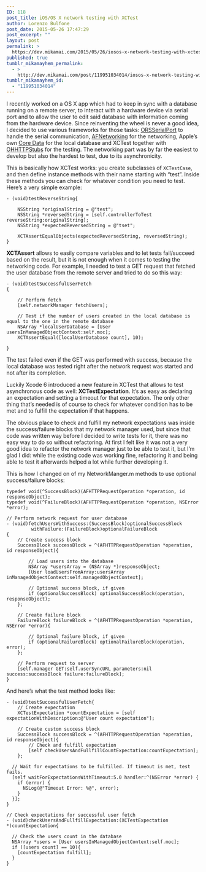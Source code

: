 ```yaml
---
ID: 118
post_title: iOS/OS X network testing with XCTest
author: Lorenzo Bulfone
post_date: 2015-05-26 17:47:29
post_excerpt: ""
layout: post
permalink: >
  https://dev.mikamai.com/2015/05/26/iosos-x-network-testing-with-xctest/
published: true
tumblr_mikamayhem_permalink:
  - >
    http://dev.mikamai.com/post/119951034014/iosos-x-network-testing-with-xctest
tumblr_mikamayhem_id:
  - "119951034014"
---
```

<p>I recently worked on a OS X app which had to keep in sync with a database running on a remote server, to interact with a hardware device via serial port and to allow the user to edit said database with information coming from the hardware device. Since reinventing the wheel is never a good idea, I decided to use various frameworks for those tasks: <a href="https://github.com/armadsen/ORSSerialPort">ORSSerialPort</a> to handle the serial communication, <a href="https://github.com/AFNetworking/AFNetworking">AFNetworking</a> for the networking, Apple’s own <a href="https://developer.apple.com/library/mac/documentation/Cocoa/Conceptual/CoreData/Articles/cdTechnologyOverview.html#//apple_ref/doc/uid/TP40009296-SW1">Core Data</a> for the local database and XCTest together with <a href="https://github.com/AliSoftware/OHHTTPStubs">OHHTTPStubs</a> for the testing. The networking part was by far the easiest to develop but also the hardest to test, due to its asynchronicity.</p>

<p>This is basically how XCTest works: you create subclasses of <code>XCTestCase</code>, and then define instance methods with their name starting with “test”. Inside these methods you can check for whatever condition you need to test. Here&rsquo;s a very simple example:</p>

<pre><code>- (void)testReverseString{ 

    NSString *originalString = @"test";
    NSString *reversedString = [self.controllerToTest reverseString:originalString];
    NSString *expectedReversedString = @"tset";

    XCTAssertEqualObjects(expectedReversedString, reversedString);
}
</code></pre>

<p><strong>XCTAssert</strong> allows to easily compare variables and to let tests fail/succeed based on the result, but it is not enough when it comes to testing the networking code. For example, I needed to test a GET request that fetched the user database from the remote server and tried to do so this way:</p>

<pre><code>- (void)testSuccessfulUserFetch
{

    // Perform fetch
    [self.networkManager fetchUsers];

    // Test if the number of users created in the local database is equal to the one in the remote database
    NSArray *localUserDatabase = [User usersInManagedObjectContext:self.moc];
    XCTAssertEqual([localUserDatabase count], 10);

}
</code></pre>

<p>The test failed even if the GET was performed with success, because the local database was tested right after the network request was started and not after its completion.</p>

<p>Luckily Xcode 6 introduced a new feature in XCTest that allows to test asynchronous code as well: <strong>XCTestExpectation</strong>. It’s as easy as declaring an expectation and setting a timeout for that expectation. The only other thing that’s needed is of course to check for whatever condition has to be met and to fulfill the expectation if that happens.</p>

<p>The obvious place to check and fulfill my network expectations was inside the success/failure blocks that my network manager used, but since that code was written way before I decided to write tests for it, there was no easy way to do so without refactoring. At first I felt like it was not a very good idea to refactor the network manager just to be able to test it, but I’m glad I did: while the existing code was working fine, refactoring it and being able to test it afterwards helped a lot while further developing it.</p>

<p>This is how I changed on of my NetworkManger.m methods to use optional success/failure blocks:</p>

<pre><code>typedef void(^SuccessBlock)(AFHTTPRequestOperation *operation, id responseObject);
typedef void(^FailureBlock)(AFHTTPRequestOperation *operation, NSError *error);

// Perform network request for user database
- (void)fetchUsersWithSuccess:(SuccessBlock)optionalSuccessBlock
         withFailure:(FailureBlock)optionalFailureBlock
{
    // Create success block
    SuccessBlock successBlock = ^(AFHTTPRequestOperation *operation, id responseObject){   

        // Load users into the database
        NSArray *usersArray = (NSArray *)responseObject;
        [User loadUsersFromArray:usersArray inManagedObjectContext:self.managedObjectContext];

        // Optional success block, if given
        if (optionalSuccessBlock) optionalSuccessBlock(operation, responseObject);
    };  

    // Create failure block
    FailureBlock failureBlock = ^(AFHTTPRequestOperation *operation, NSError *error){

        // Optional failure block, if given
        if (optionalFailureBlock) optionalFailureBlock(operation, error);
    };  

    // Perform request to server
    [self.manager GET:self.userSyncURL parameters:nil success:successBlock failure:failureBlock];
}
</code></pre>

<p>And here’s what the test method looks like:</p>

<pre><code>- (void)testSuccessfulUserFetch{
    // Create expectation
    XCTestExpectation *countExpectation = [self expectationWithDescription:@"User count expectation"];

    // Create custom success block
    SuccessBlock successBlock = ^(AFHTTPRequestOperation *operation, id responseObject){
        // Check and fulfill expectation
        [self checkUsersAndFullfillCountExpectation:countExpectation];
    };

  // Wait for expectations to be fulfilled. If timeout is met, test fails.
  [self waitForExpectationsWithTimeout:5.0 handler:^(NSError *error) {
    if (error) {
      NSLog(@"Timeout Error: %@", error);
    }
  }];
}

// Check expectations for successful user fetch
- (void)checkUsersAndFullfillExpectation:(XCTestExpectation *)countExpectation{

  // Check the users count in the database
  NSArray *users = [User usersInManagedObjectContext:self.moc];
  if ([users count] == 10){
    [countExpectation fulfill];
  }
}
</code></pre>